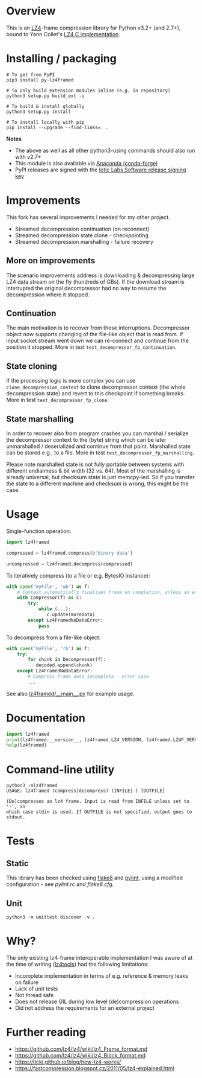 # Overview

This is an [LZ4](http://lz4.org)-frame compression library for Python v3.2+ (and 2.7+), bound to Yann Collet's [LZ4 C implementation](https://github.com/lz4/lz4).


# Installing / packaging
```shell
# To get from PyPI
pip3 install py-lz4framed

# To only build extension modules inline (e.g. in repository)
python3 setup.py build_ext -i

# To build & install globally
python3 setup.py install

# To install locally with pip
pip install --upgrade --find-links=. .
```
**Notes**

- The above as well as all other python3-using commands should also run with v2.7+
- This module is also available via [Anaconda (conda-forge)](https://anaconda.org/conda-forge/py-lz4framed)
- PyPI releases are signed with the [Iotic Labs Software release signing key](https://iotic-labs.com/iotic-labs.com.asc)

# Improvements

This fork has several improvements I needed for my other project.

* Streamed decompression continuation (on reconnect)
* Streamed decompression state clone - checkpointing
* Streamed decompression marshalling - failure recovery

## More on improvements 

The scenario improvements address is downloading & decompressing large LZ4
data stream on the fly (hundreds of GBs). If the download stream is interrupted
the original decompressor had no way to resume the decompression where it stopped.

## Continuation

The main motivation is to recover from these interruptions.
Decompressor object now supports changing of the file-like object that is read from.
If input socket stream went down we can re-connect and continue from the 
position it stopped. More in test `test_decompressor_fp_continuation`.

## State cloning

If the processing logic is more complex you can use `clone_decompression_context`
to clone decompressor context (the whole decompression state) and revert 
to this checkpoint if something breaks. More in test `test_decompressor_fp_clone`.

## State marshalling

In order to recover also from program crashes you can marshal / serialize
the decompressor context to the (byte) string which can be later
unmarshalled / deserialized and continue from that point. Marshalled state
can be stored e.g., to a file. More in test `test_decompressor_fp_marshalling`.

Please note marshalled state is not fully portable between systems with
different endianness & bit width (32 vs. 64). Most of the marshalling
is already universal, but checksum state is just memcpy-ied. So if you 
transfer the state to a different machine and checksum is wrong, this might be the case.

# Usage
Single-function operation:
```python
import lz4framed

compressed = lz4framed.compress(b'binary data')

uncompressed = lz4framed.decompress(compressed)
```
To iteratively compress (to a file or e.g. BytesIO instance):
```python
with open('myFile', 'wb') as f:
    # Context automatically finalises frame on completion, unless an exception occurs
    with Compressor(f) as c:
        try:
            while (...):
               c.update(moreData)
        except Lz4FramedNoDataError:
            pass
```
To decompress from a file-like object:
```python
with open('myFile', 'rb') as f:
    try:
        for chunk in Decompressor(f):
           decoded.append(chunk)
    except Lz4FramedNoDataError:
        # Compress frame data incomplete - error case
        ...
```
See also [lz4framed/\_\_main\_\_.py](lz4framed/__main__.py) for example usage.

# Documentation
```python
import lz4framed
print(lz4framed.__version__, lz4framed.LZ4_VERSION, lz4framed.LZ4F_VERSION)
help(lz4framed)
```

# Command-line utility
```shell
python3 -mlz4framed
USAGE: lz4framed (compress|decompress) (INFILE|-) [OUTFILE]

(De)compresses an lz4 frame. Input is read from INFILE unless set to '-', in
which case stdin is used. If OUTFILE is not specified, output goes to stdout.
```


# Tests

## Static
This library has been checked using [flake8](https://pypi.python.org/pypi/flake8) and [pylint](http://www.pylint.org), using a modified configuration - see _pylint.rc_ and _flake8.cfg_.

## Unit
```shell
python3 -m unittest discover -v .
```

# Why?
The only existing lz4-frame interoperable implementation I was aware of at the time of writing ([lz4tools](https://github.com/darkdragn/lz4tools)) had the following limitations:

- Incomplete implementation in terms of e.g. reference & memory leaks on failure
- Lack of unit tests
- Not thread safe
- Does not release GIL during low level (de)compression operations
- Did not address the requirements for an external project

# Further reading

* https://github.com/lz4/lz4/wiki/lz4_Frame_format.md
* https://github.com/lz4/lz4/wiki/lz4_Block_format.md
* https://ticki.github.io/blog/how-lz4-works/
* https://fastcompression.blogspot.cz/2011/05/lz4-explained.html
